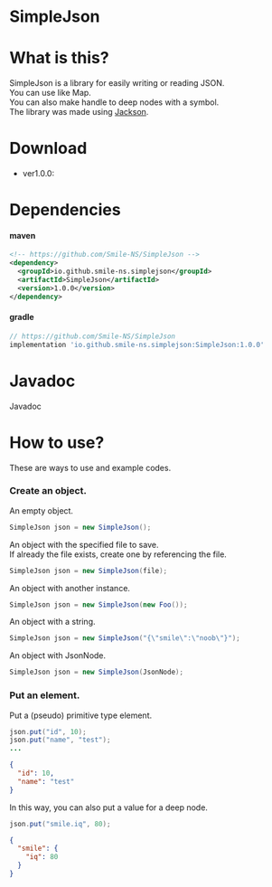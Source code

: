# SimpleJson
# What is this?
SimpleJson is a library for easily writing or reading JSON.  
You can use like Map.  
You can also make handle to deep nodes with a symbol.  
The library was made using [Jackson](https://github.com/FasterXML/jackson).
# Download
* ver1.0.0:  
# Dependencies 
#### maven
```xml
<!-- https://github.com/Smile-NS/SimpleJson -->
<dependency>
  <groupId>io.github.smile-ns.simplejson</groupId>
  <artifactId>SimpleJson</artifactId>
  <version>1.0.0</version>
</dependency>
```
#### gradle
```gradle
// https://github.com/Smile-NS/SimpleJson
implementation 'io.github.smile-ns.simplejson:SimpleJson:1.0.0'
```
# Javadoc
Javadoc
# How to use?
These are ways to use and example codes. 
### Create an object.
An empty object. 
```java
SimpleJson json = new SimpleJson();
```
An object with the specified file to save.  
If already the file exists, create one by referencing the file.
```java
SimpleJson json = new SimpleJson(file);
```
An object with another instance.
```java
SimpleJson json = new SimpleJson(new Foo());
```
An object with a string.
```java
SimpleJson json = new SimpleJson("{\"smile\":\"noob\"}");
```
An object with JsonNode.
```java
SimpleJson json = new SimpleJson(JsonNode);
```
### Put an element.
Put a (pseudo) primitive type element.
```java
json.put("id", 10);
json.put("name", "test");
...
```
```json
{
  "id": 10,
  "name": "test"
}
```
In this way, you can also put a value for a deep node. 
```java
json.put("smile.iq", 80);
```
```json
{
  "smile": {
    "iq": 80
  }
}
```

